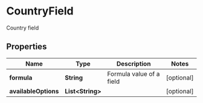 

# CountryField

Country field
## Properties

Name | Type | Description | Notes
------------ | ------------- | ------------- | -------------
**formula** | **String** | Formula value of a field |  [optional]
**availableOptions** | **List&lt;String&gt;** |  |  [optional]



